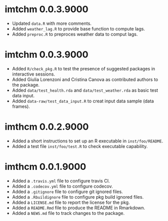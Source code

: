 # imtchm 0.0.3.9000

* Updated `data.R` with more comments.
* Added `weather_lag.R` to provide base function to compute lags.
* Added `preproc.R` to preproces weather data to comput lags.

# imtchm 0.0.3.9000

* Added `R/check_pkg.R` to test the presence of suggested packages in 
  interactive sessions.
* Added Giulia Lorenzoni and Cristina Canova as contributed authors to the
  package.
* Added `data/test_health.rda` and `data/test_weather.rda` as basic test
  data input.
* Added `data-raw/test_data_input.R` to creat input data sample
  (data frames).

# imthcm 0.0.2.9000

* Added a short instructions to set up an R executable in `inst/foo/README`.
* Added a test file `inst/foo/test.R` to check executable capability.

# imthcm 0.0.1.9000

* Added a `.travis.yml` file to configure travis CI.
* Added a `.codecov.yml` file to configure codecov.
* Added a `.gitignore` file to configure git ignored files.
* Added a `.Rbuildignore` file to configure pkg build ignored files.
* Added a `LICENSE.md` file to report the license for the pkg.
* Added a `README.Rmd` file to produce the README in Rmarkdown.
* Added a `NEWS.md` file to track changes to the package.
